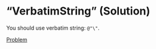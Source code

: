 # “VerbatimString” (Solution)

You should use verbatim string: `@"\"`.

[Problem](./VerbatimString-P.md)